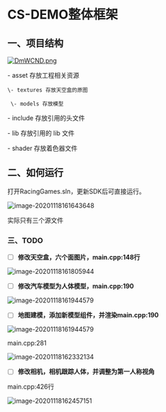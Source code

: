 # CS-DEMO整体框架

## 一、项目结构

[![DmWCND.png](https://s3.ax1x.com/2020/11/18/DmWCND.png)](https://imgchr.com/i/DmWCND)

\- asset 存放工程相关资源

 	\- textures 存放天空盒的原图

	 \- models 存放模型

\- include 存放引用的头文件

\- lib 存放引用的 lib 文件

\- shader 存放着色器文件 

## 二、如何运行

打开RacingGames.sln，更新SDK后可直接运行。

![image-20201118161643648](C:\Users\67093\AppData\Roaming\Typora\typora-user-images\image-20201118161643648.png)

实际只有三个源文件

### 三、TODO

- [ ] **修改天空盒，六个面图片，main.cpp:148行**

![image-20201118161805944](C:\Users\67093\AppData\Roaming\Typora\typora-user-images\image-20201118161805944.png)

- [ ] **修改汽车模型为人体模型，main.cpp:190**

![image-20201118161944579](C:\Users\67093\AppData\Roaming\Typora\typora-user-images\image-20201118161944579.png)

- [ ] **地图建模，添加新模型组件，并渲染main.cpp:190**

![image-20201118161944579](C:\Users\67093\AppData\Roaming\Typora\typora-user-images\image-20201118161944579.png)

main.cpp:281

![image-20201118162332134](C:\Users\67093\AppData\Roaming\Typora\typora-user-images\image-20201118162332134.png)

- [ ] **修改相机，相机跟踪人体，并调整为第一人称视角**

main.cpp:426行

![image-20201118162457151](C:\Users\67093\AppData\Roaming\Typora\typora-user-images\image-20201118162457151.png)





